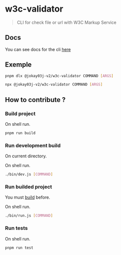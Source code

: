 # w3c-validator

> CLI for check file or url with W3C Markup Service

## Docs

You can see docs for the cli [here](https://jokay03j-v2.github.io/w3c-validator/docs/category/cli)

## Exemple

```bash
pnpm dlx @jokay03j-v2/w3c-validator COMMAND [ARGS]
```

```bash
npx @jokay03j-v2/w3c-validator COMMAND [ARGS]
```

## How to contribute ?

### Build project

On shell run.

```bash
pnpm run build
```

### Run development build

On current directory.

On shell run.

```bash
./bin/dev.js [COMMAND]
```

### Run builded project

You must [build](#build-project) before.

On shell run.

```bash
./bin/run.js [COMMAND]
```

### Run tests

On shell run.

```bash
pnpm run test
```
